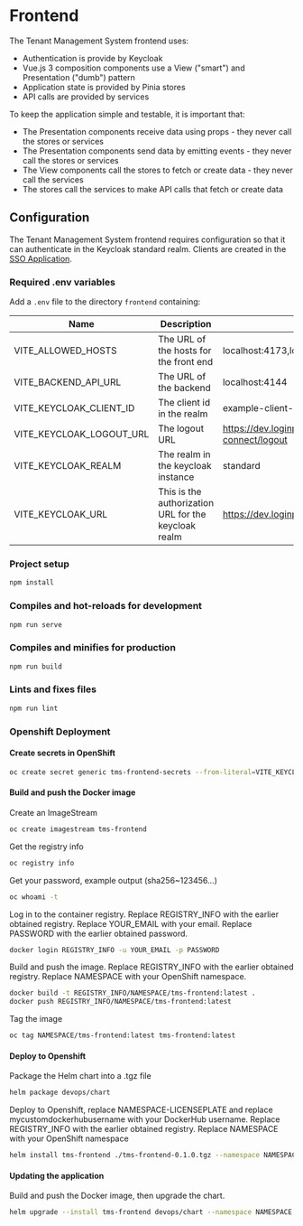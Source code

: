 # Frontend

The Tenant Management System frontend uses:

- Authentication is provide by Keycloak
- Vue.js 3 composition components use a View ("smart") and Presentation ("dumb")
  pattern
- Application state is provided by Pinia stores
- API calls are provided by services

To keep the application simple and testable, it is important that:

- The Presentation components receive data using props - they never call the
  stores or services
- The Presentation components send data by emitting events - they never call the
  stores or services
- The View components call the stores to fetch or create data - they never call
  the services
- The stores call the services to make API calls that fetch or create data

## Configuration

The Tenant Management System frontend requires configuration so that it can
authenticate in the Keycloak standard realm. Clients are created in the
[SSO Application](https://bcgov.github.io/sso-requests).

### Required .env variables

Add a `.env` file to the directory `frontend` containing:

| Name                     | Description                                          | Example                                                                              |
| ------------------------ | ---------------------------------------------------- | ------------------------------------------------------------------------------------ |
| VITE_ALLOWED_HOSTS       | The URL of the hosts for the front end               | localhost:4173,localhost:5173                                                        |
| VITE_BACKEND_API_URL     | The URL of the backend                               | localhost:4144                                                                       |
| VITE_KEYCLOAK_CLIENT_ID  | The client id in the realm                           | example-client-id                                                                    |
| VITE_KEYCLOAK_LOGOUT_URL | The logout URL                                       | https://dev.loginproxy.gov.bc.ca.auth/realms/standard/protocol/openid-connect/logout |
| VITE_KEYCLOAK_REALM      | The realm in the keycloak instance                   | standard                                                                             |
| VITE_KEYCLOAK_URL        | This is the authorization URL for the keycloak realm | https://dev.loginproxy.gov.bc.ca/auth                                                |

### Project setup

```sh
npm install
```

### Compiles and hot-reloads for development

```sh
npm run serve
```

### Compiles and minifies for production

```sh
npm run build
```

### Lints and fixes files

```sh
npm run lint
```

### Openshift Deployment

#### Create secrets in OpenShift

```sh
oc create secret generic tms-frontend-secrets --from-literal=VITE_KEYCLOAK_URL=https://dev.loginproxy.gov.bc.ca/auth --from-literal=VITE_KEYCLOAK_REALM=standard --from-literal=VITE_KEYCLOAK_CLIENT_ID=my-client-id   --from-literal=VITE_KEYCLOAK_LOGOUT_URL=https://dev.loginproxy.gov.bc.ca/auth/realms/standard/protocol/openid-connect/logout --from-literal=VITE_ALLOWED_HOSTS=localhost:4173 --from-literal=VITE_BACKEND_API_URL=localhost:4144
```

#### Build and push the Docker image

Create an ImageStream

```sh
oc create imagestream tms-frontend
```

Get the registry info

```sh
oc registry info
```

Get your password, example output (sha256~123456...)

```sh
oc whoami -t
```

Log in to the container registry. Replace REGISTRY_INFO with the earlier obtained registry. Replace YOUR_EMAIL with your email. Replace PASSWORD with the earlier obtained password.

```sh
docker login REGISTRY_INFO -u YOUR_EMAIL -p PASSWORD
```

Build and push the image. Replace REGISTRY_INFO with the earlier obtained registry. Replace NAMESPACE with your OpenShift namespace.

```sh
docker build -t REGISTRY_INFO/NAMESPACE/tms-frontend:latest .
docker push REGISTRY_INFO/NAMESPACE/tms-frontend:latest
```

Tag the image

```sh
oc tag NAMESPACE/tms-frontend:latest tms-frontend:latest
```

#### Deploy to Openshift

Package the Helm chart into a .tgz file

```sh
helm package devops/chart
```

Deploy to Openshift, replace NAMESPACE-LICENSEPLATE and replace mycustomdockerhubusername with your DockerHub username. Replace REGISTRY_INFO with the earlier obtained registry. Replace NAMESPACE with your OpenShift namespace

```sh
helm install tms-frontend ./tms-frontend-0.1.0.tgz --namespace NAMESPACE --set image.repository=REGISTRY_INFO/NAMESPACE/tms-frontend
```

#### Updating the application

Build and push the Docker image, then upgrade the chart.

```sh
helm upgrade --install tms-frontend devops/chart --namespace NAMESPACE --set image.repository=REGISTRY_INFO/NAMESPACE/tms-frontend
```
